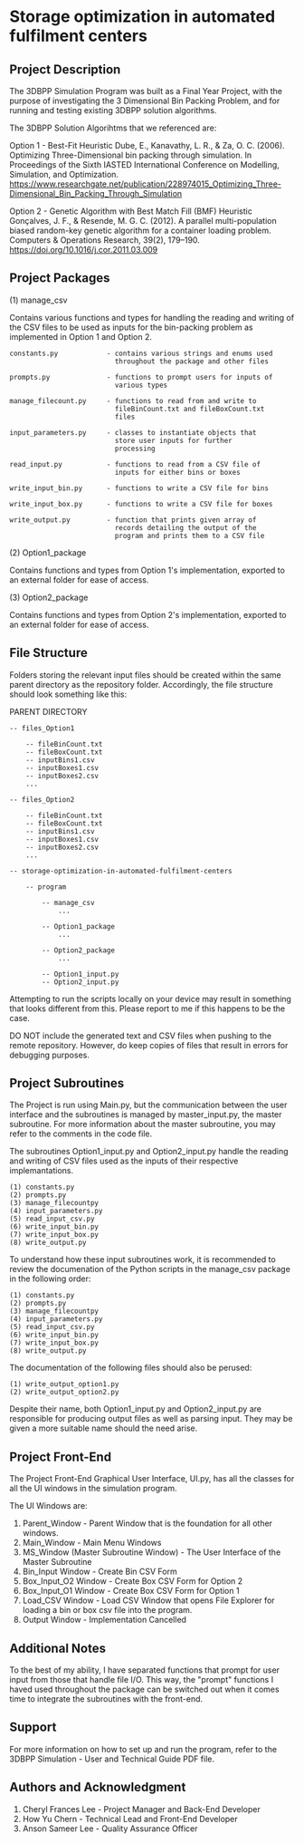 # Storage optimization in automated fulfilment centers


## Project Description
The 3DBPP Simulation Program was built as a Final Year Project, with the purpose of investigating the 3 Dimensional Bin Packing Problem, and for running and testing existing 3DBPP solution algorithms.

The 3DBPP Solution Algorihtms that we referenced are:

Option 1 - Best-Fit Heuristic
Dube, E., Kanavathy, L. R., & Za, O. C. (2006). Optimizing Three-Dimensional bin packing through simulation. In Proceedings of the Sixth IASTED International Conference on Modelling, Simulation, and Optimization. https://www.researchgate.net/publication/228974015_Optimizing_Three-Dimensional_Bin_Packing_Through_Simulation

Option 2 - Genetic Algorithm with Best Match Fill (BMF) Heuristic
Gonçalves, J. F., & Resende, M. G. C. (2012). A parallel multi-population biased random-key genetic algorithm for a container loading problem. Computers &amp; Operations Research, 39(2), 179–190. https://doi.org/10.1016/j.cor.2011.03.009 

## Project Packages

(1) manage_csv

Contains various functions and types for handling the reading and
writing of the CSV files to be used as inputs for the bin-packing
problem as implemented in Option 1 and Option 2.

    constants.py            - contains various strings and enums used
                              throughout the package and other files

    prompts.py              - functions to prompt users for inputs of
                              various types

    manage_filecount.py     - functions to read from and write to
                              fileBinCount.txt and fileBoxCount.txt
                              files

    input_parameters.py     - classes to instantiate objects that
                              store user inputs for further
                              processing

    read_input.py           - functions to read from a CSV file of
                              inputs for either bins or boxes

    write_input_bin.py      - functions to write a CSV file for bins

    write_input_box.py      - functions to write a CSV file for boxes

    write_output.py         - function that prints given array of
                              records detailing the output of the
                              program and prints them to a CSV file

(2) Option1_package

Contains functions and types from Option 1's implementation, exported
to an external folder for ease of access.

(3) Option2_package

Contains functions and types from Option 2's implementation, exported
to an external folder for ease of access.

## File Structure

Folders storing the relevant input files should be created within the
same parent directory as the repository folder. Accordingly, the file
structure should look something like this:

PARENT DIRECTORY

    -- files_Option1

        -- fileBinCount.txt
        -- fileBoxCount.txt
        -- inputBins1.csv
        -- inputBoxes1.csv
        -- inputBoxes2.csv
        ...

    -- files_Option2

        -- fileBinCount.txt
        -- fileBoxCount.txt
        -- inputBins1.csv
        -- inputBoxes1.csv
        -- inputBoxes2.csv
        ...

    -- storage-optimization-in-automated-fulfilment-centers

        -- program

            -- manage_csv
                ...

            -- Option1_package
                ...

            -- Option2_package
                ...

            -- Option1_input.py
            -- Option2_input.py

Attempting to run the scripts locally on your device may result in
something that looks different from this. Please report to me if this
happens to be the case.

DO NOT include the generated text and CSV files when pushing to the
remote repository. However, do keep copies of files that result in
errors for debugging purposes.

## Project Subroutines

The Project is run using Main.py, but the communication between the user interface and the subroutines is managed by master_input.py, the master subroutine.
For more information about the master subroutine, you may refer to the comments in the code file.

The subroutines Option1_input.py and Option2_input.py handle the reading and writing
of CSV files used as the inputs of their respective implemantations.

    (1) constants.py
    (2) prompts.py
    (3) manage_filecountpy
    (4) input_parameters.py
    (5) read_input_csv.py
    (6) write_input_bin.py
    (7) write_input_box.py
    (8) write_output.py

To understand how these input subroutines work, it is recommended to
review the documenation of the Python scripts in the manage_csv
package in the following order:

    (1) constants.py
    (2) prompts.py
    (3) manage_filecountpy
    (4) input_parameters.py
    (5) read_input_csv.py
    (6) write_input_bin.py
    (7) write_input_box.py
    (8) write_output.py

The documentation of the following files should also be perused:

    (1) write_output_option1.py
    (2) write_output_option2.py

Despite their name, both Option1_input.py and Option2_input.py are
responsible for producing output files as well as parsing input.
They may be given a more suitable name should the need arise.

## Project Front-End

The Project Front-End Graphical User Interface, UI.py, has all the classes for all the UI windows in the simulation program.

The UI Windows are:

1. Parent_Window - Parent Window that is the foundation for all other windows.
2. Main_Window - Main Menu Windows
3. MS_Window (Master Subroutine Window) - The User Interface of the Master Subroutine
4. Bin_Input Window - Create Bin CSV Form
5. Box_Input_O2 Window - Create Box CSV Form for Option 2
6. Box_Input_O1 Window - Create Box CSV Form for Option 1
7. Load_CSV Window - Load CSV Window that opens File Explorer for loading a bin or box csv file into the program.
8. Output Window - Implementation Cancelled

## Additional Notes

To the best of my ability, I have separated functions that prompt for
user input from those that handle file I/O. This way, the "prompt"
functions I haved used throughout the package can be switched out
when it comes time to integrate the subroutines with the front-end.

## Support
For more information on how to set up and run the program, refer to the 3DBPP Simulation - User and Technical Guide PDF file.

## Authors and Acknowledgment
1. Cheryl Frances Lee - Project Manager and Back-End Developer
2. How Yu Chern - Technical Lead and Front-End Developer
3. Anson Sameer Lee - Quality Assurance Officer

